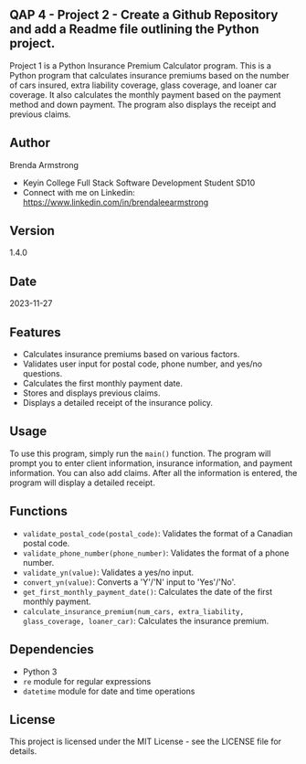 ## QAP 4 - Project 2 - Create a Github Repository and add a Readme file outlining the Python project.

Project 1 is a Python Insurance Premium Calculator program. This is a Python program that calculates insurance premiums based on the number of cars insured, extra liability coverage, glass coverage, and loaner car coverage. It also calculates the monthly payment based on the payment method and down payment. The program also displays the receipt and previous claims.

## Author

Brenda Armstrong
- Keyin College Full Stack Software Development Student SD10
- Connect with me on Linkedin: https://www.linkedin.com/in/brendaleearmstrong

## Version

1.4.0

## Date

2023-11-27

## Features

- Calculates insurance premiums based on various factors.
- Validates user input for postal code, phone number, and yes/no questions.
- Calculates the first monthly payment date.
- Stores and displays previous claims.
- Displays a detailed receipt of the insurance policy.

## Usage

To use this program, simply run the `main()` function. The program will prompt you to enter client information, insurance information, and payment information. You can also add claims. After all the information is entered, the program will display a detailed receipt.

## Functions

- `validate_postal_code(postal_code)`: Validates the format of a Canadian postal code.
- `validate_phone_number(phone_number)`: Validates the format of a phone number.
- `validate_yn(value)`: Validates a yes/no input.
- `convert_yn(value)`: Converts a 'Y'/'N' input to 'Yes'/'No'.
- `get_first_monthly_payment_date()`: Calculates the date of the first monthly payment.
- `calculate_insurance_premium(num_cars, extra_liability, glass_coverage, loaner_car)`: Calculates the insurance premium.

## Dependencies

- Python 3
- `re` module for regular expressions
- `datetime` module for date and time operations

## License

This project is licensed under the MIT License - see the LICENSE file for details.
